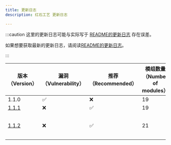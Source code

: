 ```yaml
---
title: 更新日志
description: 红石工艺 更新日志

---
```


:::caution
这里的更新日志可能与实际写于 [README的更新日志](https://github.com/RedstoneCraftTeam/Redstone_Craft#download) 存在误差。

如果想要获取最新的更新日志，请阅读[README的更新日志](https://github.com/RedstoneCraftTeam/Redstone_Craft#download)。

:::

| 版本（Version） | 漏洞（Vulnerability） | 推荐（Recommended） | 模组数量（Number of modules） | 备注（Remarks） |
| --- | --- | --- | --- | --- |
| 1.1.0 | ✅ | ❌ | 19 | First virsion |
| [1.1.1](https://share.weiyun.com/hjzBQhaQ) | ❌ | ✅ | 19 | Fix bugs |
| [1.1.2](https://github.com/RedstoneCraftTeam/Redstone_Craft/releases/tag/v1.1.2) | ❌ | ✅ | 21 | Added mod: Tweakeroo, Durability Viewer |
